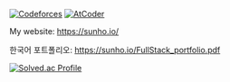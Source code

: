 [![Codeforces](https://badges.riever.dev/codeforces/mathneko.svg)](https://codeforces.com/profile/mathneko) [![AtCoder](https://badges.riever.dev/atcoder/mathneko.svg)](https://atcoder.jp/users/mathneko)

My website: https://sunho.io/

한국어 포트폴리오: https://sunho.io/FullStack_portfolio.pdf


[![Solved.ac Profile](http://mazassumnida.wtf/api/v2/generate_badge?boj=sunho)](https://solved.ac/sunho/)
